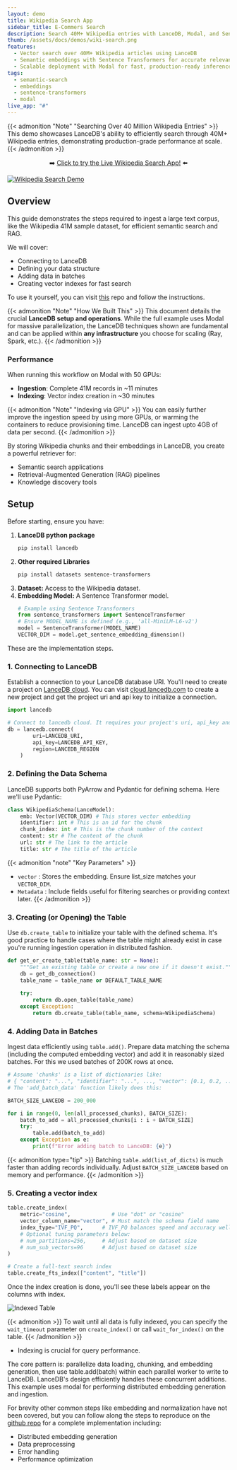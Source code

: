 ```yaml
---
layout: demo
title: Wikipedia Search App
sidebar_title: E-Commers Search
description: Search 40M+ Wikipedia entries with LanceDB, Modal, and Sentence Transformers
thumb: /assets/docs/demos/wiki-search.png
features:
  - Vector search over 40M+ Wikipedia articles using LanceDB
  - Semantic embeddings with Sentence Transformers for accurate relevance
  - Scalable deployment with Modal for fast, production-ready inference
tags: 
  - semantic-search
  - embeddings
  - sentence-transformers
  - modal
live_app: "#"
---
```


{{< admonition "Note" "Searching Over 40 Million Wikipedia Entries" >}}
This demo showcases LanceDB's ability to efficiently search through 40M+ Wikipedia entries, demonstrating production-grade performance at scale.
{{< /admonition >}}

<p style="text-align: center;">➡️ <a href="https://saas-examples-large-scale.vercel.app">Click to try the Live Wikipedia Search App!</a> ⬅️</p>

[![Wikipedia Search Demo](/assets/docs/demos/wiki-search.png)](https://saas-examples-large-scale.vercel.app)

## Overview

This guide demonstrates the steps required to ingest a large text corpus, like the Wikipedia 41M sample dataset, 
for efficient semantic search and RAG. 

We will cover:

* Connecting to LanceDB
* Defining your data structure
* Adding data in batches
* Creating vector indexes for fast search

To use it yourself, you can visit [this](https://github.com/lancedb/saas-examples-large-scale/tree/main/wikipedia-ingest) repo and follow the instructions.

{{< admonition "Note" "How We Built This"  >}}
This document details the crucial **LanceDB setup and operations**. While the full example 
uses Modal for massive parallelization, the LanceDB techniques shown are fundamental and can be applied 
within **any infrastructure** you choose for scaling (Ray, Spark, etc.).
{{< /admonition >}}

### Performance 

When running this workflow on Modal with 50 GPUs:
* **Ingestion**: Complete 41M records in ~11 minutes
* **Indexing**: Vector index creation in ~30 minutes

{{< admonition "Note" "Indexing via GPU" >}}
You can easily further improve the ingestion speed by using more GPUs, or warming the containers to reduce 
provisioning time. LanceDB can ingest upto 4GB of data per second.
{{< /admonition >}}

By storing Wikipedia chunks and their embeddings in LanceDB, you create a powerful retriever for:
* Semantic search applications
* Retrieval-Augmented Generation (RAG) pipelines
* Knowledge discovery tools

## Setup 

Before starting, ensure you have:

1.  **LanceDB python package**
    ```bash
    pip install lancedb
    ```
2.  **Other required Libraries**
    ```bash
    pip install datasets sentence-transformers
    ```
3.  **Dataset:** Access to the Wikipedia dataset.
4.  **Embedding Model:** A Sentence Transformer model.
    ```python
    # Example using Sentence Transformers
    from sentence_transformers import SentenceTransformer
    # Ensure MODEL_NAME is defined (e.g., 'all-MiniLM-L6-v2')
    model = SentenceTransformer(MODEL_NAME)
    VECTOR_DIM = model.get_sentence_embedding_dimension()
    ```

These are the implementation steps.

### 1. Connecting to LanceDB

Establish a connection to your LanceDB database URI. You'll need to create a project on [LanceDB cloud](https://docs.lancedb.com/enterprise/quickstart). You can visit [cloud.lancedb.com](https://cloud.lancedb.com/) to create a 
new project and get the project uri and api key to initialize a connection.

```python
import lancedb

# Connect to lancedb cloud. It requires your project's uri, api_key and region
db = lancedb.connect(
        uri=LANCEDB_URI,
        api_key=LANCEDB_API_KEY,
        region=LANCEDB_REGION
    )
```

### 2. Defining the Data Schema
LanceDB supports both PyArrow and Pydantic for defining schema. Here we'll use Pydantic:

```python
class WikipediaSchema(LanceModel):
    emb: Vector(VECTOR_DIM) # This stores vector embedding
    identifier: int # This is an id for the chunk
    chunk_index: int # This is the chunk number of the context
    content: str # The content of the chunk
    url: str # The link to the article
    title: str # The title of the article
```

{{< admonition "note" "Key Parameters" >}}
* `vector` : Stores the embedding. Ensure list_size matches your `VECTOR_DIM`.
* `Metadata` : Include fields useful for filtering searches or providing context later.
{{< /admonition >}}

### 3. Creating (or Opening) the Table
Use `db.create_table` to initialize your table with the defined schema. It's good practice to handle cases 
where the table might already exist in case you're running ingestion operation in distributed fashion.

```python
def get_or_create_table(table_name: str = None):
    """Get an existing table or create a new one if it doesn't exist."""
    db = get_db_connection()
    table_name = table_name or DEFAULT_TABLE_NAME
    
    try:
        return db.open_table(table_name)
    except Exception:
        return db.create_table(table_name, schema=WikipediaSchema)
```

### 4. Adding Data in Batches
Ingest data efficiently using `table.add()`. Prepare data matching the schema (including the computed embedding vector) and add it in reasonably sized batches. For this we used batches of 200K rows at once.

```python
# Assume 'chunks' is a list of dictionaries like:
# { "content": "...", "identifier": "...", ..., "vector": [0.1, 0.2, ...] }
# The 'add_batch_data' function likely does this:

BATCH_SIZE_LANCEDB = 200_000 

for i in range(0, len(all_processed_chunks), BATCH_SIZE):
    batch_to_add = all_processed_chunks[i : i + BATCH_SIZE]
    try:
        table.add(batch_to_add)
    except Exception as e:
        print(f"Error adding batch to LanceDB: {e}")
```

{{< admonition type="tip" >}}
Batching `table.add(list_of_dicts)` is much faster than adding records individually. Adjust `BATCH_SIZE_LANCEDB` based on memory and performance.
{{< /admonition >}}

### 5. Creating a vector index

```python
table.create_index(
    metric="cosine",             # Use "dot" or "cosine"
    vector_column_name="vector", # Must match the schema field name
    index_type="IVF_PQ",      # IVF_PQ balances speed and accuracy well. LanceDB also supports other vector indices
    # Optional tuning parameters below:
    # num_partitions=256,     # Adjust based on dataset size
    # num_sub_vectors=96      # Adjust based on dataset size
)

# Create a full-text search index
table.create_fts_index(["content", "title"])
```
Once the index creation is done, you'll see these labels appear on the columns with index.

![Indexed Table](/assets/docs/demos/indexed-table.png)

{{< admonition >}}
To wait until all data is fully indexed, you can specify the `wait_timeout` parameter on `create_index()` or call `wait_for_index()` on the table.
{{< /admonition >}}

* Indexing is crucial for query performance.


The core pattern is: parallelize data loading, chunking, and embedding generation, then use table.add(batch) 
within each parallel worker to write to LanceDB. LanceDB's design efficiently handles these concurrent additions.
This example uses modal for performing distributed embedding generation and ingestion.

For brevity other common steps like embedding and normalization have not been covered, but you can follow along 
the steps to reproduce on the [github repo](https://github.com/lancedb/saas-examples-large-scale/tree/main/wikipedia-ingest) for a complete implementation including:

* Distributed embedding generation
* Data preprocessing
* Error handling
* Performance optimization